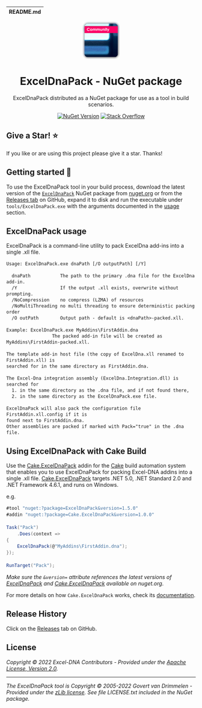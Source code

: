 | README.md |
|:---|

<div align="center">

<img src="asset/exceldnapack.png" alt="ExcelDnaPack - NuGet package" />

</div>

<h1 align="center">ExcelDnaPack - NuGet package</h1>
<div align="center">

ExcelDnaPack distributed as a NuGet package for use as a tool in build scenarios.

[![NuGet Version](http://img.shields.io/nuget/v/ExcelDnaPack.svg?style=flat-square)](https://www.nuget.org/packages/ExcelDnaPack/) [![Stack Overflow](https://img.shields.io/badge/stack%20overflow-excel--dna-orange.svg?style=flat-square)](http://stackoverflow.com/questions/tagged/excel-dna)

</div>

## Give a Star! :star:

If you like or are using this project please give it a star. Thanks!

## Getting started :rocket:

To use the ExcelDnaPack tool in your build process, download the latest version of the [`ExcelDnaPack`](https://www.nuget.org/packages/ExcelDnaPack/) NuGet package from [nuget.org](https://www.nuget.org/packages/ExcelDnaPack/) or from the [Releases tab](https://github.com/augustoproiete/ExcelDnaPack-NuGet/releases) on GitHub, expand it to disk and run the executable under `tools/ExcelDnaPack.exe` with the arguments documented in the [usage](https://github.com/augustoproiete/ExcelDnaPack-NuGet#exceldnapack-usage) section.

## ExcelDnaPack usage

ExcelDnaPack is a command-line utility to pack ExcelDna add-ins into a single .xll file.

```
Usage: ExcelDnaPack.exe dnaPath [/O outputPath] [/Y]

  dnaPath           The path to the primary .dna file for the ExcelDna add-in.
  /Y                If the output .xll exists, overwrite without prompting.
  /NoCompression    no compress (LZMA) of resources
  /NoMultiThreading no multi threading to ensure deterministic packing order
  /O outPath        Output path - default is <dnaPath>-packed.xll.

Example: ExcelDnaPack.exe MyAddins\FirstAddin.dna
                 The packed add-in file will be created as MyAddins\FirstAddin-packed.xll.

The template add-in host file (the copy of ExcelDna.xll renamed to FirstAddin.xll) is
searched for in the same directory as FirstAddin.dna.

The Excel-Dna integration assembly (ExcelDna.Integration.dll) is searched for
  1. in the same directory as the .dna file, and if not found there,
  2. in the same directory as the ExcelDnaPack.exe file.

ExcelDnaPack will also pack the configuration file FirstAddin.xll.config if it is
found next to FirstAddin.dna.
Other assemblies are packed if marked with Pack="true" in the .dna file.
```

## Using ExcelDnaPack with Cake Build

Use the [Cake.ExcelDnaPack](https://github.com/cake-contrib/Cake.ExcelDnaPack/) addin for the [Cake](https://cakebuild.net) build automation system that enables you to use ExcelDnaPack for packing Excel-DNA addins into a single .xll file. [Cake.ExcelDnaPack](https://github.com/cake-contrib/Cake.ExcelDnaPack/) targets .NET 5.0, .NET Standard 2.0 and .NET Framework 4.6.1, and runs on Windows.

e.g.

```csharp
#tool "nuget:?package=ExcelDnaPack&version=1.5.0"
#addin "nuget:?package=Cake.ExcelDnaPack&version=1.0.0"

Task("Pack")
    .Does(context =>
{
    ExcelDnaPack(@"MyAddins\FirstAddin.dna");
});

RunTarget("Pack");
```

_Make sure the `&version=` attribute references the latest versions of [ExcelDnaPack](https://www.nuget.org/packages/ExcelDnaPack/) and [Cake.ExcelDnaPack](https://www.nuget.org/packages/Cake.ExcelDnaPack/) available on nuget.org_.

For more details on how `Cake.ExcelDnaPack` works, check its [documentation](https://github.com/cake-contrib/Cake.ExcelDnaPack).

## Release History

Click on the [Releases](https://github.com/augustoproiete/ExcelDnaPack-NuGet/releases) tab on GitHub.

## License

_Copyright &copy; 2022 Excel-DNA Contributors - Provided under the [Apache License, Version 2.0](LICENSE)._

---

_The ExcelDnaPack tool is Copyright &copy; 2005-2022 Govert van Drimmelen - Provided under the [zLib license](https://opensource.org/licenses/Zlib). See file LICENSE.txt included in the NuGet package._
